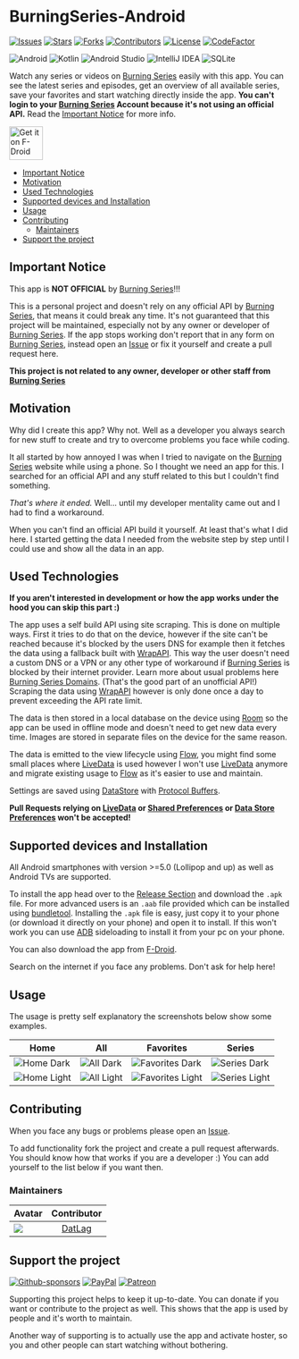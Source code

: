 # BurningSeries-Android

[![Issues](https://img.shields.io/github/issues/DATL4G/BurningSeries-Android.svg?style=for-the-badge)](https://github.com/DATL4G/BurningSeries-Android/issues)
[![Stars](https://img.shields.io/github/stars/DATL4G/BurningSeries-Android.svg?style=for-the-badge)](https://github.com/DATL4G/BurningSeries-Android)
[![Forks](https://img.shields.io/github/forks/DATL4G/BurningSeries-Android.svg?style=for-the-badge)](https://github.com/DATL4G/BurningSeries-Android/network/members)
[![Contributors](https://img.shields.io/github/contributors/DATL4G/BurningSeries-Android.svg?style=for-the-badge)](https://github.com/DATL4G/BurningSeries-Android/graphs/contributors)
[![License](https://img.shields.io/github/license/DATL4G/BurningSeries-Android.svg?style=for-the-badge)](https://github.com/DATL4G/BurningSeries-Android/blob/master/LICENSE)
[![CodeFactor](https://www.codefactor.io/repository/github/datl4g/burningseries-android/badge)](https://sonarcloud.io/project/overview?id=DATL4G_BurningSeries-Android)

![Android](https://img.shields.io/badge/Android-3DDC84?style=for-the-badge&logo=android&logoColor=white)
![Kotlin](https://img.shields.io/badge/kotlin-%230095D5.svg?style=for-the-badge&logo=kotlin&logoColor=white)
![Android Studio](https://img.shields.io/badge/Android%20Studio-3DDC84.svg?style=for-the-badge&logo=android-studio&logoColor=white)
![IntelliJ IDEA](https://img.shields.io/badge/IntelliJIDEA-000000.svg?style=for-the-badge&logo=intellij-idea&logoColor=white)
![SQLite](https://img.shields.io/badge/sqlite-%2307405e.svg?style=for-the-badge&logo=sqlite&logoColor=white)

Watch any series or videos on [Burning Series](https://bs.to/) easily with this app.
You can see the latest series and episodes, get an overview of all available series, save your favorites and start watching directly inside the app.
**You can't login to your [Burning Series](https://bs.to/) Account because it's not using an official API.** Read the [Important Notice](#important-notice) for more info.

[<img src="https://fdroid.gitlab.io/artwork/badge/get-it-on.png"
     alt="Get it on F-Droid"
     height="60">](https://f-droid.org/packages/de.datlag.burningseries/)

- [Important Notice](#important-notice)
- [Motivation](#motivation)
- [Used Technologies](#used-technologies)
- [Supported devices and Installation](#supported-devices-and-installation)
- [Usage](#usage)
- [Contributing](#contributing)
  - [Maintainers](#maintainers)
- [Support the project](#support-the-project)

## Important Notice

This app is **NOT OFFICIAL** by [Burning Series](https://bs.to/)!!!

This is a personal project and doesn't rely on any official API by [Burning Series](https://bs.to/), that means it could break any time.
It's not guaranteed that this project will be maintained, especially not by any owner or developer of [Burning Series](https://bs.to/).
If the app stops working don't report that in any form on [Burning Series](https://bs.to/), instead open an [Issue](https://github.com/DATL4G/BurningSeries-Android/issues/new/choose) or fix it yourself and create a pull request here.

**This project is not related to any owner, developer or other staff from [Burning Series](https://bs.to/)**

## Motivation

Why did I create this app?
Why not. Well as a developer you always search for new stuff to create and try to overcome problems you face while coding.

It all started by how annoyed I was when I tried to navigate on the [Burning Series](https://bs.to/) website while using a phone.
So I thought we need an app for this. I searched for an official API and any stuff related to this but I couldn't find something.

*That's where it ended.* Well... until my developer mentality came out and I had to find a workaround.

When you can't find an official API build it yourself. At least that's what I did here.
I started getting the data I needed from the website step by step until I could use and show all the data in an app.

## Used Technologies
**If you aren't interested in development or how the app works under the hood you can skip this part :)**

The app uses a self build API using site scraping. This is done on multiple ways.
First it tries to do that on the device, however if the site can't be reached because it's blocked by the users DNS for example then it fetches the data using a fallback built with [WrapAPI](https://wrapapi.com/).
This way the user doesn't need a custom DNS or a VPN or any other type of workaround if [Burning Series](https://bs.to/) is blocked by their internet provider. Learn more about usual problems here [Burning Series Domains](https://burningseries.domains/).
(That's the good part of an unofficial API!)
Scraping the data using [WrapAPI](https://wrapapi.com/) however is only done once a day to prevent exceeding the API rate limit.

The data is then stored in a local database on the device using [Room](https://developer.android.com/jetpack/androidx/releases/room) so the app can be used in offline mode and doesn't need to get new data every time.
Images are stored in separate files on the device for the same reason.

The data is emitted to the view lifecycle using [Flow](https://kotlinlang.org/docs/flow.html), you might find some small places where [LiveData](https://developer.android.com/topic/libraries/architecture/livedata) is used however I won't use [LiveData](https://developer.android.com/topic/libraries/architecture/livedata) anymore and migrate existing usage to [Flow](https://kotlinlang.org/docs/flow.html) as it's easier to use and maintain.

Settings are saved using [DataStore](https://developer.android.com/topic/libraries/architecture/datastore) with [Protocol Buffers](https://developers.google.com/protocol-buffers).

**Pull Requests relying on [LiveData](https://developer.android.com/topic/libraries/architecture/livedata) or [Shared Preferences](https://developer.android.com/reference/android/content/SharedPreferences) or [Data Store Preferences](https://developer.android.com/topic/libraries/architecture/datastore#datastore-preferences) won't be accepted!**

## Supported devices and Installation

All Android smartphones with version >=5.0 (Lollipop and up) as well as Android TVs are supported.

To install the app head over to the [Release Section](https://github.com/DATL4G/BurningSeries-Android/releases) and download the ```.apk``` file. For more advanced users is an ```.aab``` file provided which can be installed using [bundletool](https://developer.android.com/studio/command-line/bundletool).
Installing the ```.apk``` file is easy, just copy it to your phone (or download it directly on your phone) and open it to install. If this won't work you can use [ADB](https://developer.android.com/studio/command-line/adb) sideloading to install it from your pc on your phone.

You can also download the app from [F-Droid](https://f-droid.org/packages/de.datlag.burningseries/).

Search on the internet if you face any problems. Don't ask for help here!

## Usage

The usage is pretty self explanatory the screenshots below show some examples.

| Home | All | Favorites | Series |
|---|---|---|---|
| ![Home Dark](https://github.com/DATL4G/BurningSeries-Android/blob/master/fastlane/metadata/android/en-US/images/phoneScreenshots/5.png) | ![All Dark](https://github.com/DATL4G/BurningSeries-Android/blob/master/fastlane/metadata/android/en-US/images/phoneScreenshots/6.png) | ![Favorites Dark](https://github.com/DATL4G/BurningSeries-Android/blob/master/fastlane/metadata/android/en-US/images/phoneScreenshots/7.png) | ![Series Dark](https://github.com/DATL4G/BurningSeries-Android/blob/master/fastlane/metadata/android/en-US/images/phoneScreenshots/8.png) |
| ![Home Light](https://github.com/DATL4G/BurningSeries-Android/blob/master/fastlane/metadata/android/en-US/images/phoneScreenshots/1.png) | ![All Light](https://github.com/DATL4G/BurningSeries-Android/blob/master/fastlane/metadata/android/en-US/images/phoneScreenshots/2.png) | ![Favorites Light](https://github.com/DATL4G/BurningSeries-Android/blob/master/fastlane/metadata/android/en-US/images/phoneScreenshots/3.png) | ![Series Light](https://github.com/DATL4G/BurningSeries-Android/blob/master/fastlane/metadata/android/en-US/images/phoneScreenshots/4.png) |

## Contributing

When you face any bugs or problems please open an [Issue](https://github.com/DATL4G/BurningSeries-Android/issues/new/choose).

To add functionality fork the project and create a pull request afterwards. You should know how that works if you are a developer :)
You can add yourself to the list below if you want then.

### Maintainers

| Avatar | Contributor |
|---|:---:|
| [![](https://avatars3.githubusercontent.com/u/46448715?s=50&v=4)](http://github.com/DatL4g) | [DatLag](http://github.com/DatL4g) |

## Support the project

[![Github-sponsors](https://img.shields.io/badge/sponsor-30363D?style=for-the-badge&logo=GitHub-Sponsors&logoColor=#EA4AAA)](https://github.com/sponsors/DATL4G)
[![PayPal](https://img.shields.io/badge/PayPal-00457C?style=for-the-badge&logo=paypal&logoColor=white)](https://paypal.me/datlag)
[![Patreon](https://img.shields.io/badge/Patreon-F96854?style=for-the-badge&logo=patreon&logoColor=white)](https://www.patreon.com/datlag)

Supporting this project helps to keep it up-to-date. You can donate if you want or contribute to the project as well.
This shows that the app is used by people and it's worth to maintain.

Another way of supporting is to actually use the app and activate hoster, so you and other people can start watching without bothering.
